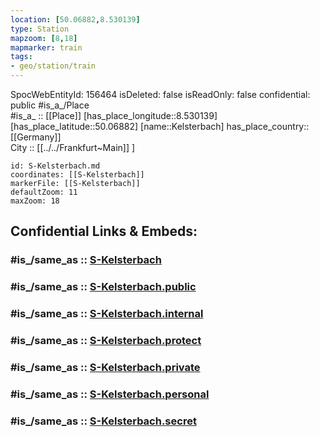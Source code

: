 ```yaml
---
location: [50.06882,8.530139] 
type: Station 
mapzoom: [8,18] 
mapmarker: train 
tags:
- geo/station/train
---
```

SpocWebEntityId: 156464
isDeleted: false
isReadOnly: false
confidential: public
#is_a_/Place  
#is_a_ :: [[Place]] 
[has_place_longitude::8.530139] 
[has_place_latitude::50.06882] 
[name::Kelsterbach] 
has_place_country:: [[Germany]]  
City :: [[../../Frankfurt~Main]] ] 


```leaflet
id: S-Kelsterbach.md
coordinates: [[S-Kelsterbach]] 
markerFile: [[S-Kelsterbach]] 
defaultZoom: 11 
maxZoom: 18
```


## Confidential Links & Embeds: 

### #is_/same_as :: [S-Kelsterbach](/_Standards/Earth/Continent/Europe/Europe~Central/Germany/Germany~West/Hessen/counties~Hessen/Frankfurt~Main/Stations-FFM~S/S-Kelsterbach.md) 

### #is_/same_as :: [S-Kelsterbach.public](/_public/Earth/Continent/Europe/Europe~Central/Germany/Germany~West/Hessen/counties~Hessen/Frankfurt~Main/Stations-FFM~S/S-Kelsterbach.public.md) 

### #is_/same_as :: [S-Kelsterbach.internal](/_internal/Earth/Continent/Europe/Europe~Central/Germany/Germany~West/Hessen/counties~Hessen/Frankfurt~Main/Stations-FFM~S/S-Kelsterbach.internal.md) 

### #is_/same_as :: [S-Kelsterbach.protect](/_protect/Earth/Continent/Europe/Europe~Central/Germany/Germany~West/Hessen/counties~Hessen/Frankfurt~Main/Stations-FFM~S/S-Kelsterbach.protect.md) 

### #is_/same_as :: [S-Kelsterbach.private](/_private/Earth/Continent/Europe/Europe~Central/Germany/Germany~West/Hessen/counties~Hessen/Frankfurt~Main/Stations-FFM~S/S-Kelsterbach.private.md) 

### #is_/same_as :: [S-Kelsterbach.personal](/_personal/Earth/Continent/Europe/Europe~Central/Germany/Germany~West/Hessen/counties~Hessen/Frankfurt~Main/Stations-FFM~S/S-Kelsterbach.personal.md) 

### #is_/same_as :: [S-Kelsterbach.secret](/_secret/Earth/Continent/Europe/Europe~Central/Germany/Germany~West/Hessen/counties~Hessen/Frankfurt~Main/Stations-FFM~S/S-Kelsterbach.secret.md)

